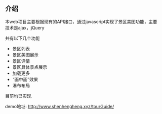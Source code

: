 ## 介绍

本web项目主要根据现有的API接口，通过javascript实现了景区美图功能，主要技术是ajax，jQuery



共有以下几个功能

- 景区列表
- 景区美图展示
- 景区详情
- 景区具体景点展示
- 加载更多
- “画中画”效果
- 瀑布布局

目前均已实现.

demo地址: http://www.shenhengheng.xyz/tourGuide/
